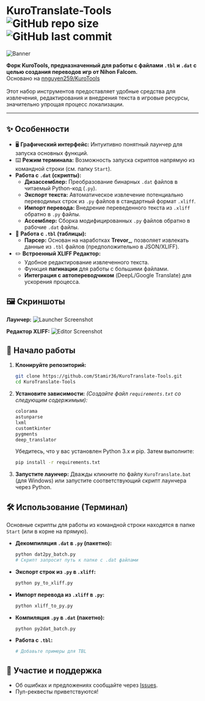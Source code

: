 # KuroTranslate-Tools ![GitHub repo size](https://img.shields.io/github/repo-size/Stamir36/KuroTranslate-Tools?style=flat-square) ![GitHub last commit](https://img.shields.io/github/last-commit/Stamir36/KuroTranslate-Tools?style=flat-square)

![Banner](https://i.postimg.cc/v8jVKQwg/banner.png)

**Форк KuroTools, предназначенный для работы с файлами `.tbl` и `.dat` с целью создания переводов игр от Nihon Falcom.**<br>
Основано на <a href="https://github.com/nnguyen259/KuroTools">nnguyen259/KuroTools</a><br><br>
Этот набор инструментов предоставляет удобные средства для извлечения, редактирования и внедрения текста в игровые ресурсы, значительно упрощая процесс локализации.

---

## ✨ Особенности

*   🖥️ **Графический интерфейс:** Интуитивно понятный лаунчер для запуска основных функций.
*   ⌨️ **Режим терминала:** Возможность запуска скриптов напрямую из командной строки (см. папку `Start`).
*  **Работа с `.dat` (скрипты):**
    *   **Дизассемблер:** Преобразование бинарных `.dat` файлов в читаемый Python-код (`.py`).
    *   **Экспорт текста:** Автоматическое извлечение потенциально переводимых строк из `.py` файлов в стандартный формат `.xliff`.
    *   **Импорт перевода:** Внедрение переведенного текста из `.xliff` обратно в `.py` файлы.
    *   **Ассемблер:** Сборка модифицированных `.py` файлов обратно в рабочие `.dat` файлы.
*   📑 **Работа с `.tbl` (таблицы):**
    *   **Парсер:** Основан на наработках **Trevor\_**, позволяет извлекать данные из `.tbl` файлов (предположительно в JSON/XLIFF).
*   ✏️ **Встроенный XLIFF Редактор:**
    *   Удобное редактирование извлеченного текста.
    *   Функция **пагинации** для работы с большими файлами.
    *   **Интеграция с автопереводчиком** (DeepL/Google Translate) для ускорения процесса.

## 🖼️ Скриншоты

**Лаунчер:**
![Launcher Screenshot](https://i.ibb.co/7N2jmqyQ/banner1.png)

**Редактор XLIFF:**
![Editor Screenshot](https://i.ibb.co/YxV2HVg/banner2.png)

## 🚀 Начало работы

1.  **Клонируйте репозиторий:**
    ```bash
    git clone https://github.com/Stamir36/KuroTranslate-Tools.git
    cd KuroTranslate-Tools
    ```

2.  **Установите зависимости:**
   *(Создайте файл `requirements.txt` со следующим содержимым):*
    ```txt
    colorama
    astunparse
    lxml
    customtkinter
    pygments
    deep_translator
    ```
    Убедитесь, что у вас установлен Python 3.x и pip. Затем выполните:
    ```bash
    pip install -r requirements.txt
    ```

3.  **Запустите лаунчер:**
    Дважды кликните по файлу `KuroTranslate.bat` (для Windows) или запустите соответствующий скрипт лаунчера через Python.

## 🛠️ Использование (Терминал)

Основные скрипты для работы из командной строки находятся в папке `Start` (или в корне на прямую).

*   **Декомпиляция `.dat` в `.py` (пакетно):**
    ```bash
    python dat2py_batch.py
    # Скрипт запросит путь к папке с .dat файлами
    ```
*   **Экспорт строк из `.py` в `.xliff`:**
    ```bash
    python py_to_xliff.py
    ```
*   **Импорт перевода из `.xliff` в `.py`:**
    ```bash
    python xliff_to_py.py
    ```
*   **Компиляция `.py` в `.dat` (пакетно):**
    ```bash
    python py2dat_batch.py
    ```
*   **Работа с `.tbl`:**
    ```bash
    # Добавьте примеры для TBL
    ```

## 🤝 Участие и поддержка

*   Об ошибках и предложениях сообщайте через [Issues](https://github.com/Stamir36/KuroTranslate-Tools/issues).
*   Пул-реквесты приветствуются!
